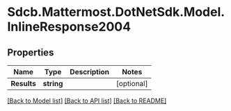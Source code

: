 # Sdcb.Mattermost.DotNetSdk.Model.InlineResponse2004
## Properties

Name | Type | Description | Notes
------------ | ------------- | ------------- | -------------
**Results** | **string** |  | [optional] 

[[Back to Model list]](../README.md#documentation-for-models) [[Back to API list]](../README.md#documentation-for-api-endpoints) [[Back to README]](../README.md)

